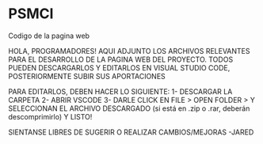# PSMCI
Codigo de la pagina web

HOLA, PROGRAMADORES!
AQUI ADJUNTO LOS ARCHIVOS RELEVANTES PARA EL DESARROLLO DE LA PAGINA WEB DEL PROYECTO.
TODOS PUEDEN DESCARGARLOS Y EDITARLOS EN VISUAL STUDIO CODE, POSTERIORMENTE SUBIR SUS APORTACIONES

PARA EDITARLOS, DEBEN HACER LO SIGUIENTE:
1- DESCARGAR LA CARPETA
2- ABRIR VSCODE
3- DARLE CLICK EN FILE > OPEN FOLDER > Y SELECCIONAN EL ARCHIVO DESCARGADO (si está en .zip o .rar, deberán descomprimirlo)
Y LISTO!

SIENTANSE LIBRES DE SUGERIR O REALIZAR CAMBIOS/MEJORAS
-JARED
